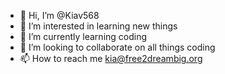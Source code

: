 - 👋 Hi, I’m @Kiav568
- 👀 I’m interested in learning new things
- 🌱 I’m currently learning coding
- 💞️ I’m looking to collaborate on all things coding
- 📫 How to reach me kia@free2dreambig.org

<!---
Kiav568/Kiav568 is a ✨ special ✨ repository because its `README.md` (this file) appears on your GitHub profile.
You can click the Preview link to take a look at your changes.
--->
